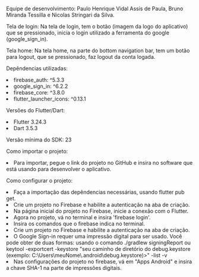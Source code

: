 Equipe de desenvolvimento: Paulo Henrique Vidal Assis de Paula, Bruno Miranda Tessilla e Nicolas Stringari da Silva.

Tela de login: Na tela de login, tem o botão (imagem da logo do aplicativo) que se pressionado, inicia o login utilizado a ferramenta do google (google_sign_in).

Tela home: Na tela home, na parte do bottom navigation bar, tem um botão para logout, que se pressionado, faz logout da conta logada.

Depêndencias utilizadas: 
  <li>firebase_auth: ^5.3.3</li>
  <li>google_sign_in: ^6.2.2</li>
  <li>firebase_core: ^3.8.0</li>
  <li>flutter_launcher_icons: ^0.13.1</li>

Versões do Flutter/Dart: 
  <li>Flutter 3.24.3</li>
  <li>Dart 3.5.3</li>

Versão mínima do SDK: 23

Como importar o projeto:
  <li>Para importar, pegue o link do projeto no GitHub e insira no software que está usando para desenvolver o aplicativo.</li>

Como configurar o projeto:
  <li>Faça a importação das depêndencias necessárias, usando flutter pub get.</li>
  <li>Crie um projeto no Firebase e habilite a autenticação na aba de criação.</li>
  <li>Na página inicial do projeto no Firebase, inicie a conexão com o Flutter.</li>
  <li>Agora no projeto, vá no terminal e insira 'firebase login'.</li>
  <li>Insira os comandos que o firebase indica no terminal.</li>
  <li>Crie um projeto no Firebase e habilite a autenticação na aba de criação.</li>
  <li>O Google Sign-in requer uma impressão digital para ser usado. Você pode obter de duas formas: usando o comando ./gradlew signingReport ou keytool -exportcert -keystore "seu caminho de             diretório do debug.keystore (exemplo: C:\Users\meuNome\.android\debug.keystore)>" -list -v</li>
  <li>Nas configurações do projeto no firebase, vá em "Apps Android" e insira a chave SHA-1 na parte de impressões digitais.</li>
  
